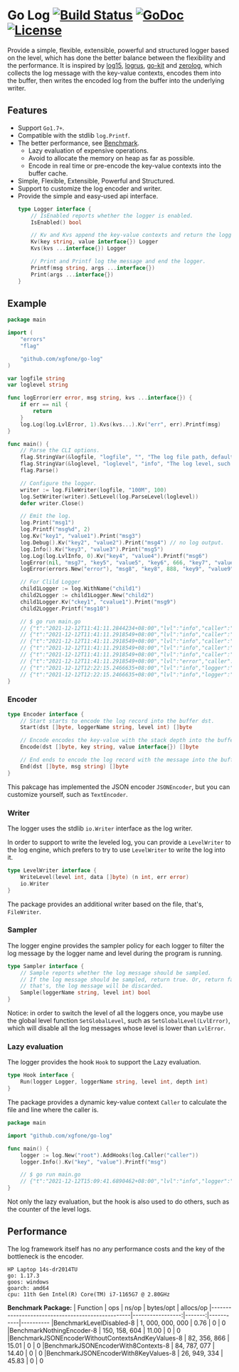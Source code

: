 # Go Log [![Build Status](https://github.com/xgfone/go-log/actions/workflows/go.yml/badge.svg)](https://github.com/xgfone/go-log/actions/workflows/go.yml) [![GoDoc](https://pkg.go.dev/badge/github.com/xgfone/go-log)](https://pkg.go.dev/github.com/xgfone/go-log) [![License](https://img.shields.io/badge/License-Apache%202.0-blue.svg?style=flat-square)](https://raw.githubusercontent.com/xgfone/go-log/master/LICENSE)

Provide a simple, flexible, extensible, powerful and structured logger based on the level, which has done the better balance between the flexibility and the performance. It is inspired by [log15](https://github.com/inconshreveable/log15), [logrus](https://github.com/sirupsen/logrus), [go-kit](https://github.com/go-kit/kit) and [zerolog](github.com/rs/zerolog), which collects the log message with the key-value contexts, encodes them into the buffer, then writes the encoded log from the buffer into the underlying writer.


## Features

- Support `Go1.7+`.
- Compatible with the stdlib `log.Printf`.
- The better performance, see [Benchmark](#performance).
    - Lazy evaluation of expensive operations.
    - Avoid to allocate the memory on heap as far as possible.
    - Encode in real time or pre-encode the key-value contexts into the buffer cache.
- Simple, Flexible, Extensible, Powerful and Structured.
- Support to customize the log encoder and writer.
- Provide the simple and easy-used api interface.
    ```go
    type Logger interface {
        // IsEnabled reports whether the logger is enabled.
        IsEnabled() bool

        // Kv and Kvs append the key-value contexts and return the logger itself.
        Kv(key string, value interface{}) Logger
        Kvs(kvs ...interface{}) Logger

        // Print and Printf log the message and end the logger.
        Printf(msg string, args ...interface{})
        Print(args ...interface{})
    }
    ```


## Example

```go
package main

import (
    "errors"
    "flag"

    "github.com/xgfone/go-log"
)

var logfile string
var loglevel string

func logError(err error, msg string, kvs ...interface{}) {
    if err == nil {
        return
    }
    log.Log(log.LvlError, 1).Kvs(kvs...).Kv("err", err).Printf(msg)
}

func main() {
    // Parse the CLI options.
    flag.StringVar(&logfile, "logfile", "", "The log file path, default to stderr.")
    flag.StringVar(&loglevel, "loglevel", "info", "The log level, such as debug, info, etc.")
    flag.Parse()

    // Configure the logger.
    writer := log.FileWriter(logfile, "100M", 100)
    log.SetWriter(writer).SetLevel(log.ParseLevel(loglevel))
    defer writer.Close()

    // Emit the log.
    log.Print("msg1")
    log.Printf("msg%d", 2)
    log.Kv("key1", "value1").Print("msg3")
    log.Debug().Kv("key2", "value2").Print("msg4") // no log output.
    log.Info().Kv("key3", "value3").Print("msg5")
    log.Log(log.LvlInfo, 0).Kv("key4", "value4").Printf("msg6")
    logError(nil, "msg7", "key5", "value5", "key6", 666, "key7", "value7")
    logError(errors.New("error"), "msg8", "key8", 888, "key9", "value9")

    // For Clild Logger
    child1Logger := log.WithName("child1")
    child2Logger := child1Logger.New("child2")
    child1Logger.Kv("ckey1", "cvalue1").Print("msg9")
    child2Logger.Printf("msg10")

    // $ go run main.go
    // {"t":"2021-12-12T11:41:11.2844234+08:00","lvl":"info","caller":"main.go:32","msg":"msg1"}
    // {"t":"2021-12-12T11:41:11.2918549+08:00","lvl":"info","caller":"main.go:33","msg":"msg2"}
    // {"t":"2021-12-12T11:41:11.2918549+08:00","lvl":"info","caller":"main.go:34","key1":"value1","msg":"msg3"}
    // {"t":"2021-12-12T11:41:11.2918549+08:00","lvl":"info","caller":"main.go:36","key3":"value3","msg":"msg5"}
    // {"t":"2021-12-12T11:41:11.2918549+08:00","lvl":"info","caller":"main.go:37","key4":"value4","msg":"msg6"}
    // {"t":"2021-12-12T11:41:11.2918549+08:00","lvl":"error","caller":"main.go:39","key8":888,"key9":"value9","err":"error","msg":"msg8"}
    // {"t":"2021-12-12T12:22:15.2466635+08:00","lvl":"info","logger":"child1","caller":"main.go:44","ckey1":"cvalue1","msg":"msg9"}
    // {"t":"2021-12-12T12:22:15.2466635+08:00","lvl":"info","logger":"child1.child2","caller":"main.go:45","msg":"msg10"}
}
```


### Encoder

```go
type Encoder interface {
    // Start starts to encode the log record into the buffer dst.
    Start(dst []byte, loggerName string, level int) []byte

    // Encode encodes the key-value with the stack depth into the buffer dst.
    Encode(dst []byte, key string, value interface{}) []byte

    // End ends to encode the log record with the message into the buffer dst.
    End(dst []byte, msg string) []byte
}
```

This pakcage has implemented the JSON encoder `JSONEncoder`, but you can customize yourself, such as `TextEncoder`.


### Writer

The logger uses the stdlib `io.Writer` interface as the log writer.

In order to support to write the leveled log, you can provide a `LevelWriter` to the log engine, which prefers to try to use `LevelWriter` to write the log into it.
```go
type LevelWriter interface {
    WriteLevel(level int, data []byte) (n int, err error)
    io.Writer
}
```

The package provides an additional writer based on the file, that's, `FileWriter`.


### Sampler

The logger engine provides the sampler policy for each logger to filter the log message by the logger name and level during the program is running.
```go
type Sampler interface {
    // Sample reports whether the log message should be sampled.
    // If the log message should be sampled, return true. Or, return false,
    // that's, the log message will be discarded.
    Sample(loggerName string, level int) bool
}
```

Notice: in order to switch the level of all the loggers once, you maybe use the global level function `SetGlobalLevel`, such as `SetGlobalLevel(LvlError)`, which will disable all the log messages whose level is lower than `LvlError`.


### Lazy evaluation
The logger provides the hook `Hook` to support the Lazy evaluation.
```go
type Hook interface {
    Run(logger Logger, loggerName string, level int, depth int)
}
```

The package provides a dynamic key-value context `Caller` to calculate the file and line where the caller is.
```go
package main

import "github.com/xgfone/go-log"

func main() {
    logger := log.New("root").AddHooks(log.Caller("caller"))
    logger.Info().Kv("key", "value").Printf("msg")

    // $ go run main.go
    // {"t":"2021-12-12T15:09:41.6890462+08:00","lvl":"info","logger":"root","caller":"main.go:7","key":"value","msg":"msg"}
}
```

Not only the lazy evaluation, but the hook is also used to do others, such as the counter of the level logs.


## Performance

The log framework itself has no any performance costs and the key of the bottleneck is the encoder.

```
HP Laptop 14s-dr2014TU
go: 1.17.3
goos: windows
goarch: amd64
cpu: 11th Gen Intel(R) Core(TM) i7-1165G7 @ 2.80GHz
```

**Benchmark Package:**
|                     Function                     |        ops       | ns/op  | bytes/opt | allocs/op
|--------------------------------------------------|-----------------:|-------:|-----------|----------
|BenchmarkLevelDisabled-8                          | 1, 000, 000, 000 |   0.76 |     0     |    0
|BenchmarkNothingEncoder-8                         |    150, 158, 604 |  11.00 |     0     |    0
|BenchmarkJSONEncoderWithoutContextsAndKeyValues-8 |     82, 356, 866 |  15.01 |     0     |    0
|BenchmarkJSONEncoderWith8Contexts-8               |     84, 787, 077 |  14.40 |     0     |    0
|BenchmarkJSONEncoderWith8KeyValues-8              |     26, 949, 334 |  45.83 |     0     |    0
